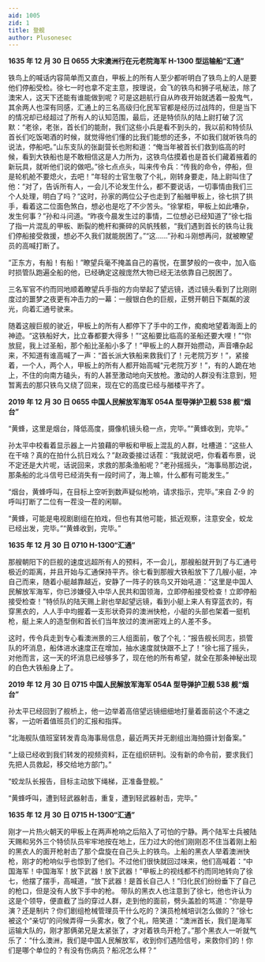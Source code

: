 ```yaml
---
aid: 1005
zid: 1
title: 登舰
author: Plusonesec
---
```


**1635 年 12 月 30 日 0655 大宋澳洲行在元老院海军 H-1300 型运输船“汇通”**

铁鸟上的喊话内容简单而又直白，甲板上的所有人至少都听明白了铁鸟上的人是要他们停船受检。徐七一时也拿不定主意，按理说，会飞的铁鸟和狮子吼秘法，除了澳宋人，这天下还能有谁能做到呢？可是这趟航行自从昨夜开始就透着一股鬼气，其余两人也深有同感，汇通上的三名高级归化民军官都是经历过战阵的，但是当下的情况却已经超过了所有人的认知范围，最后，还是特侦队的陆上尉打破了沉默：“老徐，老张，首长们的能耐，我们这些小兵是看不到头的，我以前和特侦队首长们吃饭喝酒的时候，就觉得他们懂的比我们能想的还多，不如我们就听铁鸟的说法，停船吧。”山东支队的张副营长也附和道：“俺当年被首长们救到临高的时候，看到大铁船也是不敢相信这是人力所为，这铁鸟估摸着也是首长们藏着掖着的新玩具，就听他们说的做吧。”徐七点点头，叫来传令兵：“传我的命令，停船，但是轮机舱不要熄火，去吧！”年轻的士官生敬了个礼，刚转身要走，陆上尉叫住了他：“对了，告诉所有人，一会儿不论发生什么，都不要说话，一切事情由我们三个人处理，明白了吗？”这时，孙家的两位公子也走到了船艏甲板上，徐七拱了拱手，看着这二位面色煞白，想必也是吃了不少苦头。“徐掌柜，甲板上如此嘈杂，发生何事？”孙和斗问道。“昨夜今晨发生过的事情，二位想必已经知道了”徐七指了指一片混乱的甲板、断裂的桅杆和撕碎的风帆残骸，“我们遇到首长的铁鸟让我们停船接受救援，想必不久我们就能脱困了。”“这......”孙和斗刚想再问，就被瞭望员的高喊打断了。

“正东方，有船！有船！”瞭望兵毫不掩盖自己的喜悦，在噩梦般的一夜中，加入临时损管队跑遍全船的他，已经确定这艘庞然大物已经无法依靠自己脱困了。

三名军官不约而同地顺着瞭望兵手指的方向举起了望远镜，透过镜头看到了比刚刚度过的噩梦之夜更有冲击力的一幕：一艘银白色的巨舰，正劈开朝日下粼粼的波光，向着汇通号驶来。

随着这艘巨舰的驶近，甲板上的所有人都停下了手中的工作，痴痴地望着海面上的神迹。“这铁船好大，比立春都要大得多！”“这船要比临高的圣船还要大哩！”“你放屁，我上过圣船，那个船比圣船小多了！”甲板上的人群开始攒动，声音嘈杂起来，不知道有谁高喊了一声：“首长派大铁船来救我们了！元老院万岁！”，紧接着，一个人，两个人，甲板上的所有人都开始高喊“元老院万岁！”，有的人跪在地上，不住的向南方磕头，有的人甚至激动地向天放枪。激动的人群没有注意到，短暂离去的那只铁鸟又绕了回来，现在它的高度已经与艏楼平齐了。

**2019 年 12 月 30 日 0655 中国人民解放军海军 054A 型导弹护卫舰 538 舰“烟台”**

“黄蜂，这里是烟台，降低高度，摄像机镜头稳一点，完毕。”“黄蜂收到，完毕。”

孙太平中校看着显示器上一片狼藉的甲板和甲板上混乱的人群，吐槽道：“这些人在干啥？真的在拍什么抗日戏么？”赵政委接过话茬：“我就说吧，你看着布景，说不定还是大片呢，话说回来，求救的那条渔船呢？”老孙摇摇头，“海事局那边说，那条船的北斗信号已经消失有一段时间了，海上嘛，什么都有可能发生。”

“烟台，黄蜂呼叫，在目标上空听到数声疑似枪响，请求指示，完毕。”来自 Z-9 的呼叫打断了二位有一茬没一茬的闲聊。

“黄蜂，可能是电视剧剧组在拍戏，但也有其他可能，抵近观察，注意安全，蛟龙已经出发，完毕。”“黄蜂收到，完毕。”

**1635 年 12 月 30 日 0710 H-1300“汇通”**

那艘朝阳下的巨舰的速度远超所有人的预料，不一会儿，那艘船就开到了与汇通号极近的距离，并且开始与汇通保持平齐。徐七看到那艘大铁船放下了几艘小艇，冲自己而来，随着小艇越靠越近，安静了一阵子的铁鸟又开始吼道：“这里是中国人民解放军海军，你已涉嫌侵入中华人民共和国领海，立即停船接受检查！立即停船接受检查！”特侦队的陆天赐上尉也举起望远镜，看到小艇上来人有穿蓝衣的，有穿黑衣的，人人手中均握着一支形状奇异的澳洲快枪，小艇的头部也架着一挺机枪，艇上来人的造型倒和首长们当年放过的澳洲密戏上的人差不多。

这时，传令兵走到专心看澳洲景的三人组面前，敬了个礼：“报告舰长同志，损管队的坏消息，船体进水速度正在增加，抽水速度就快跟不上了！”徐七摇了摇头，对他而言，这一天的坏消息已经够多了，现在他的所有希望，就全在那条神秘出现的白色大铁船身上了。

**2019 年 12 月 30 日 0715 中国人民解放军海军 054A 型导弹护卫舰 538 舰“烟台”**

孙太平已经回到了舰桥上，他一边举着高倍望远镜细细地打量着面前这个不速之客，一边听着值班员们的汇报和指挥。

“北海舰队值班室转发青岛海事局信息，最近两天并无剧组出海拍摄计划备案。”

“上级已经收到我们转发的视频资料，正在组织研判。没有新的命令前，要求我们先把人员救起，移交给地方部门。”

“蛟龙队长报告，目标主动放下绳梯，正准备登舰。”

“黄蜂呼叫，遭到轻武器射击，重复，遭到轻武器射击，完毕。”

**1635 年 12 月 30 日 0715 H-1300“汇通”**

刚才一片热火朝天的甲板上在两声枪响之后陷入了可怕的宁静。两个陆军士兵被陆天赐和另外三个特侦队员牢牢地按在地上，压力过大的他们刚刚忍不住当着刚上船的黑衣人的面开枪射击了那个盘旋在自己头上的铁鸟。上船的黑衣人举着澳洲快枪，刚才的枪响似乎也惊到了他们。不过他们很快就回过味来，他们高喊着：“中国海军！中国海军！放下武器！放下武器！”甲板上的视线都不约而同地转向了徐七，他摆了摆手，高喊道，“放下武器！是首长自己人！”归化民们纷纷垂下了自己的枪口，但是没有人放下手中的枪。 带队的黑衣人也注意到了徐七，他也许认为这是个领导，便直截了当的穿过人群，走到他的面前，劈头盖脸的骂道：“你是导演？还是制片？你们剧组枪械管理员干什么吃的？演员枪械培训怎么做的？”徐七被这个“亲切”的问候弄得一头雾水，敬了个礼，陪笑道：“澳洲首长，我们是海军运输大队的，刚才那俩弟兄是太紧张了，才对着铁鸟开枪了。”那个黑衣人一听就气乐了：“什么澳洲，我们是中国人民解放军，收到你们遇险信号，来救你们的！你们是哪个单位的？有没有伤病员？船况怎么样？“
